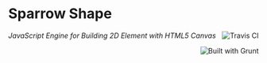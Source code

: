 Sparrow Shape
=============


<div style="float:right">
    
</div>

<a href="https://travis-ci.org/c37/sparrow-shape"><img align="right" src="https://travis-ci.org/c37/sparrow-shape.svg" alt="Travis CI"></a>

_JavaScript Engine for Building 2D Element with HTML5 Canvas_

<a href="http://gruntjs.com/"><img align="right" src="https://cdn.gruntjs.com/builtwith.png" alt="Built with Grunt"></a>